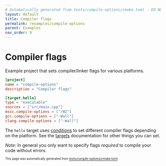 ```yaml
---
# Automatically generated from tests/compile-options/cmake.toml - DO NOT EDIT
layout: default
title: Compiler flags
permalink: /examples/compile-options
parent: Examples
nav_order: 9
---
```


# Compiler flags

Example project that sets compiler/linker flags for various platforms.

```toml
[project]
name = "compile-options"
description = "Compiler flags"

[target.hello]
type = "executable"
sources = ["src/main.cpp"]
msvc.compile-options = ["/W2"]
gcc.compile-options = ["-Wall"]
clang.compile-options = ["-Wall"]
```

The `hello` target uses [conditions](/cmake-toml#conditions) to set different compiler flags depending on the platform. See the [targets](/cmake-toml/#targets) documentation for other things you can set.

_Note_: In general you only want to specify flags _required_ to compile your code without errors.

<sup><sub>This page was automatically generated from [tests/compile-options/cmake.toml](https://github.com/build-cpp/cmkr/tree/main/tests/compile-options/cmake.toml).</sub></sup>
